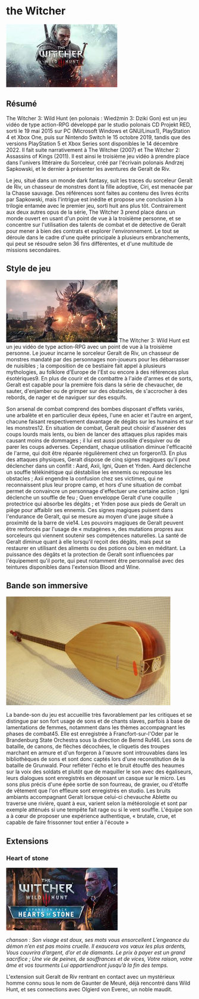 # the Witcher
![the-witcher](img/thewitcher.jpg)
## Résumé

The Witcher 3: Wild Hunt (en polonais : Wiedźmin 3: Dziki Gon) est un jeu vidéo de type action-RPG développé par le studio polonais CD Projekt RED, sorti le 19 mai 2015 sur PC (Microsoft Windows et GNU/Linux1), PlayStation 4 et Xbox One, puis sur Nintendo Switch le 15 octobre 2019, tandis que des versions PlayStation 5 et Xbox Series sont disponibles le 14 décembre 2022. Il fait suite narrativement à The Witcher (2007) et The Witcher 2: Assassins of Kings (2011). Il est ainsi le troisième jeu vidéo à prendre place dans l'univers littéraire du Sorceleur, créé par l'écrivain polonais Andrzej Sapkowski, et le dernier à présenter les aventures de Geralt de Riv.

Le jeu, situé dans un monde dark fantasy, suit les traces du sorceleur Geralt de Riv, un chasseur de monstres dont la fille adoptive, Ciri, est menacée par la Chasse sauvage. Des références sont faites au contenu des livres écrits par Sapkowski, mais l'intrigue est inédite et propose une conclusion à la trilogie entamée avec le premier jeu, sorti huit ans plus tôt. Contrairement aux deux autres opus de la série, The Witcher 3 prend place dans un monde ouvert en usant d'un point de vue à la troisième personne, et se concentre sur l'utilisation des talents de combat et de détective de Geralt pour mener à bien des contrats et explorer l'environnement. Le tout se déroule dans le cadre d'une quête principale à plusieurs embranchements, qui peut se résoudre selon 36 fins différentes, et d'une multitude de missions secondaires.

## Style de jeu

![thewitcher2](img/thewitcher2.jpg)
The Witcher 3: Wild Hunt est un jeu vidéo de type action-RPG avec un point de vue à la troisième personne. Le joueur incarne le sorceleur Geralt de Riv, un chasseur de monstres mandaté par des personnages non-joueurs pour les débarrasser de nuisibles ; la composition de ce bestiaire fait appel à plusieurs mythologies, au folklore d'Europe de l'Est ou encore à des références plus ésotériques9. En plus de courir et de combattre à l'aide d'armes et de sorts, Geralt est capable pour la première fois dans la série de chevaucher, de sauter, d'enjamber ou de grimper sur des obstacles, de s'accrocher à des rebords, de nager et de naviguer sur des esquifs.

Son arsenal de combat comprend des bombes disposant d'effets variés, une arbalète et en particulier deux épées, l'une en acier et l'autre en argent, chacune faisant respectivement davantage de dégâts sur les humains et sur les monstres12. En situation de combat, Geralt peut choisir d'asséner des coups lourds mais lents, ou bien de lancer des attaques plus rapides mais causant moins de dommages ; il lui est aussi possible d'esquiver ou de parer les coups adverses. Cependant, chaque utilisation diminue l'efficacité de l'arme, qui doit être réparée régulièrement chez un forgeron13. En plus des attaques physiques, Geralt dispose de cinq signes magiques qu'il peut déclencher dans un conflit : Aard, Axii, Igni, Quen et Yrden. Aard déclenche un souffle télékinétique qui déstabilise les ennemis ou repousse les obstacles ; Axii engendre la confusion chez ses victimes, qui ne reconnaissent plus leur propre camp, et hors d'une situation de combat permet de convaincre un personnage d'effectuer une certaine action ; Igni déclenche un souffle de feu ; Quen enveloppe Geralt d'une coquille protectrice qui absorbe les dégâts ; et Yrden pose aux pieds de Geralt un piège pour affaiblir ses ennemis. Ces signes magiques puisent dans l'endurance de Geralt, qui se mesure au moyen d'une jauge située à proximité de la barre de vie14. Les pouvoirs magiques de Geralt peuvent être renforcés par l'usage de « mutagènes », des mutations propres aux sorceleurs qui viennent soutenir ses compétences naturelles. La santé de Geralt diminue quant à elle lorsqu'il reçoit des dégâts, mais peut se restaurer en utilisant des aliments ou des potions ou bien en méditant. La puissance des dégâts et la protection de Geralt sont influencées par l'équipement qu'il porte, qui peut notamment être personnalisé avec des teintures disponibles dans l'extension Blood and Wine.

## Bande son immersive

![instrument](img/Baglama_turc_manche_long.jpg)

La bande-son du jeu est accueillie très favorablement par les critiques et se distingue par son fort usage de sons et de chants slaves, parfois à base de lamentations de femmes, notamment dans les thèmes accompagnant les phases de combat45. Elle est enregistrée à Francfort-sur-l'Oder par le Brandenburg State Orchestra sous la direction de Bernd Ruf46. Les sons de bataille, de canons, de flèches décochées, le cliquetis des troupes marchant en armure et d'un forgeron à l'œuvre sont introuvables dans les bibliothèques de sons et sont donc captés lors d'une reconstitution de la bataille de Grunwald. Pour refléter l'écho et le bruit étouffé des heaumes sur la voix des soldats et plutôt que de maquiller le son avec des égaliseurs, leurs dialogues sont enregistrés en déposant un casque sur le micro. Les sons plus précis d'une épée sortie de son fourreau, de gravier, ou d'étoffe de vêtement que l'on effleure sont enregistrés en studio. Les bruits ambiants accompagnant Geralt lorsque celui-ci chevauche Ablette ou traverse une rivière, quant à eux, varient selon la météorologie et sont par exemple atténués si une tempête fait rage ou si le vent souffle. L'équipe son a à cœur de proposer une expérience authentique, « brutale, crue, et capable de faire frissonner tout entier à l'écoute »

## Extensions

### Heart of stone
![heartofstone](img/heartofstone.jpg)

*chanson :*
*Son visage est doux, ses mots vous ensorcellent
L’engeance du démon n’en est pas moins cruelle.
Il exaucera vos vœux les plus ardents,
Vous couvrira d’argent, d’or et de diamants.
Le prix à payer est un grand sacrifice ;
Une vie de peines, de souffrances et de vices,
Votre raison, votre âme et vos tourments
Lui appartiendront jusqu’à la fin des temps.*

L'extension suit Geralt de Riv rentrant en contact avec un mystérieux homme connu sous le nom de Gaunter de Meuré, déjà rencontré dans Wild Hunt, et ses connections avec Olgierd von Everec, un noble maudit.